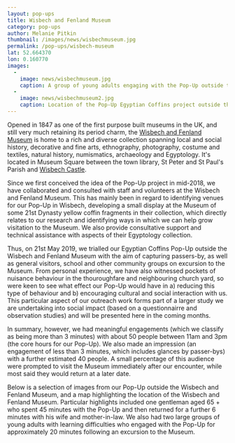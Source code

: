 ```yaml
---
layout: pop-ups
title: Wisbech and Fenland Museum
category: pop-ups
author: Melanie Pitkin
thumbnail: /images/news/wisbechmuseum.jpg
permalink: /pop-ups/wisbech-museum
lat: 52.664370
lon: 0.160770
images:
  -
    image: news/wisbechmuseum.jpg
    caption: A group of young adults engaging with the Pop-Up outside the Wisbech and Fenland Museum.
  -
    image: news/wisbechmuseum2.jpg
    caption: Location of the Pop-Up Egyptian Coffins project outside the Wisbech and Fenland Museum.
---
```


Opened in 1847 as one of the first purpose built museums in the UK, and still very much retaining its period charm, the [Wisbech and Fenland Museum](https://www.wisbechmuseum.org.uk) is home to a rich and diverse collection spanning local and social history, decorative and fine arts, ethnography, photography, costume and textiles, natural history, numismatics, archaeology and Egyptology. It's located in Museum Square between the town library, St Peter and St Paul's Parish and [Wisbech Castle](http://wisbechcastle.org).   

Since we first conceived the idea of the Pop-Up project in mid-2018, we have collaborated and consulted with staff and volunteers at the Wisbech and Fenland Museum. This has mainly been in regard to identifying venues for our Pop-Up in Wisbech, developing a small display at the Museum of some 21st Dynasty yellow coffin fragments in their collection, which directly relates to our research and identifying ways in which we can help grow visitation to the Museum. We also provide consultative support and technical assistance with aspects of their Egyptology collection.

Thus, on 21st May 2019, we trialled our Egyptian Coffins Pop-Up outside the Wisbech and Fenland Museum with the aim of capturing passers-by, as well as general visitors, school and other community groups on excursion to the Museum. From personal experience, we have also witnessed pockets of nuisance behaviour in the thouroughfare and neighbouring church yard, so were keen to see what effect our Pop-Up would have in a) reducing this type of behaviour and b) encouraging cultural and social interaction with us. This particular aspect of our outreach work forms part of a larger study we are undertaking into social impact (based on a questionnairre and observation studies) and will be presented here in the coming months.

In summary, however, we had meaningful engagements (which we classify as being more than 3 minutes) with about 50 people between 11am and 3pm (the core hours for our Pop-Up). We also made an impression (an engagement of less than 3 minutes, which includes glances by passer-bys) with a further estimated 40 people. A small percentage of this audience were prompted to visit the Museum immediately after our encounter, while most said they would return at a later date.

Below is a selection of images from our Pop-Up outside the Wisbech and Fenland Museum, and a map highlighting the location of the Wisbech and Fenland Museum. Particular highlights included one gentleman aged 65 + who spent 45 minutes with the Pop-Up and then returned for a further 6 minutes with his wife and mother-in-law. We also had two large groups of young adults with learning difficulties who engaged with the Pop-Up for approximately 20 minutes following an excursion to the Museum.
